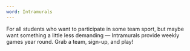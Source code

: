 ```yaml
---
word: Intramurals
---
```


For all students who want to participate in some team sport, but maybe want something a little less demanding — Intramurals provide weekly games year round. Grab a team, sign-up, and play!
